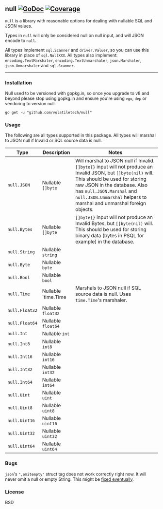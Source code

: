 ## null [![GoDoc](https://godoc.org/github.com/volatiletech/null?status.svg)](https://godoc.org/github.com/volatiletech/null) [![Coverage](http://gocover.io/_badge/github.com/volatiletech/null)](http://gocover.io/github.com/volatiletech/null)

`null` is a library with reasonable options for dealing with nullable SQL and
JSON values.

Types in `null` will only be considered null on null input, and will JSON
encode to `null`.

All types implement `sql.Scanner` and `driver.Valuer`, so you can use this
library in place of `sql.NullXXX`. All types also implement:
`encoding.TextMarshaler`, `encoding.TextUnmarshaler`, `json.Marshaler`,
`json.Unmarshaler` and `sql.Scanner`.

---

### Installation

Null used to be versioned with gopkg.in, so once you upgrade to v8 and beyond
please stop using gopkg.in and ensure you're using `vgo`, `dep` or vendoring to
version null.

```
go get -u "github.com/volatiletech/null"
```

### Usage

The following are all types supported in this package. All types will marshal
to JSON null if Invalid or SQL source data is null.

| Type | Description | Notes |
|------|-------------|-------|
| `null.JSON` | Nullable `[]byte` | Will marshal to JSON null if Invalid. `[]byte{}` input will not produce an Invalid JSON, but `[]byte(nil)` will. This should be used for storing raw JSON in the database. Also has `null.JSON.Marshal` and `null.JSON.Unmarshal` helpers to marshal and unmarshal foreign objects. |
| `null.Bytes` | Nullable `[]byte` | `[]byte{}` input will not produce an Invalid Bytes, but `[]byte(nil)` will. This should be used for storing binary data (bytes in PSQL for example) in the database. |
| `null.String` | Nullable `string` | |
| `null.Byte` | Nullable `byte` | |
| `null.Bool` | Nullable `bool` | |
| `null.Time` | Nullable `time.Time | Marshals to JSON null if SQL source data is null. Uses `time.Time`'s marshaler. |
| `null.Float32` | Nullable `float32` | |
| `null.Float64` | Nullable `float64` | |
| `null.Int` | Nullable `int` | |
| `null.Int8` | Nullable `int8` | |
| `null.Int16` | Nullable `int16` | |
| `null.Int32` | Nullable `int32` | |
| `null.Int64` | Nullable `int64` | |
| `null.Uint` | Nullable `uint` | |
| `null.Uint8` | Nullable `uint8` | |
| `null.Uint16` | Nullable `uint16` | |
| `null.Uint32` | Nullable `uint32` | |
| `null.Uint64` | Nullable `uint64` | | |

### Bugs

`json`'s `",omitempty"` struct tag does not work correctly right now. It will
never omit a null or empty String. This might be [fixed
eventually](https://github.com/golang/go/issues/4357).


### License

BSD
